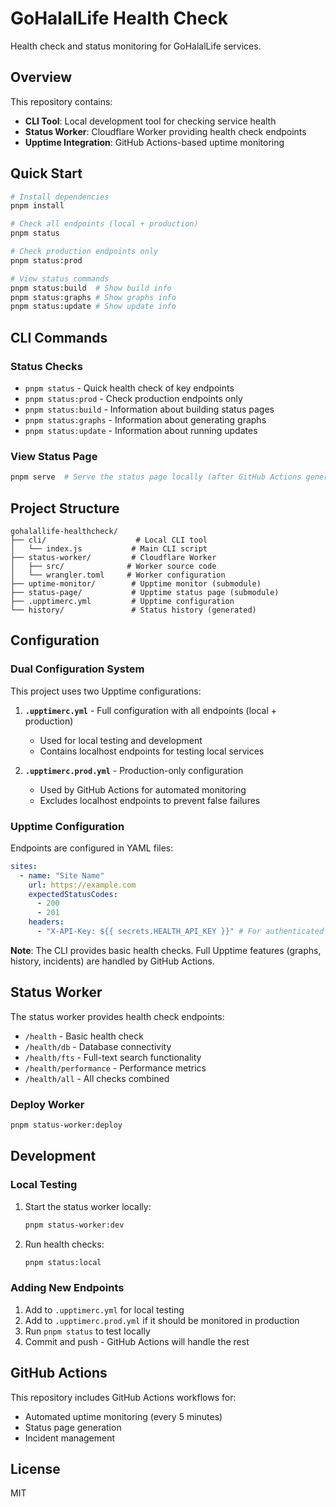 # GoHalalLife Health Check

Health check and status monitoring for GoHalalLife services.

## Overview

This repository contains:

- **CLI Tool**: Local development tool for checking service health
- **Status Worker**: Cloudflare Worker providing health check endpoints
- **Upptime Integration**: GitHub Actions-based uptime monitoring

## Quick Start

```bash
# Install dependencies
pnpm install

# Check all endpoints (local + production)
pnpm status

# Check production endpoints only
pnpm status:prod

# View status commands
pnpm status:build  # Show build info
pnpm status:graphs # Show graphs info
pnpm status:update # Show update info
```

## CLI Commands

### Status Checks

- `pnpm status` - Quick health check of key endpoints
- `pnpm status:prod` - Check production endpoints only
- `pnpm status:build` - Information about building status pages
- `pnpm status:graphs` - Information about generating graphs
- `pnpm status:update` - Information about running updates

### View Status Page

```bash
pnpm serve  # Serve the status page locally (after GitHub Actions generates it)
```

## Project Structure

```
gohalallife-healthcheck/
├── cli/                    # Local CLI tool
│   └── index.js           # Main CLI script
├── status-worker/         # Cloudflare Worker
│   ├── src/              # Worker source code
│   └── wrangler.toml     # Worker configuration
├── uptime-monitor/        # Upptime monitor (submodule)
├── status-page/           # Upptime status page (submodule)
├── .upptimerc.yml         # Upptime configuration
└── history/               # Status history (generated)
```

## Configuration

### Dual Configuration System

This project uses two Upptime configurations:

1. **`.upptimerc.yml`** - Full configuration with all endpoints (local + production)

   - Used for local testing and development
   - Contains localhost endpoints for testing local services

2. **`.upptimerc.prod.yml`** - Production-only configuration
   - Used by GitHub Actions for automated monitoring
   - Excludes localhost endpoints to prevent false failures

### Upptime Configuration

Endpoints are configured in YAML files:

```yaml
sites:
  - name: "Site Name"
    url: https://example.com
    expectedStatusCodes:
      - 200
      - 201
    headers:
      - "X-API-Key: ${{ secrets.HEALTH_API_KEY }}" # For authenticated endpoints
```

**Note**: The CLI provides basic health checks. Full Upptime features (graphs, history, incidents) are handled by GitHub Actions.

## Status Worker

The status worker provides health check endpoints:

- `/health` - Basic health check
- `/health/db` - Database connectivity
- `/health/fts` - Full-text search functionality
- `/health/performance` - Performance metrics
- `/health/all` - All checks combined

### Deploy Worker

```bash
pnpm status-worker:deploy
```

## Development

### Local Testing

1. Start the status worker locally:

   ```bash
   pnpm status-worker:dev
   ```

2. Run health checks:
   ```bash
   pnpm status:local
   ```

### Adding New Endpoints

1. Add to `.upptimerc.yml` for local testing
2. Add to `.upptimerc.prod.yml` if it should be monitored in production
3. Run `pnpm status` to test locally
4. Commit and push - GitHub Actions will handle the rest

## GitHub Actions

This repository includes GitHub Actions workflows for:

- Automated uptime monitoring (every 5 minutes)
- Status page generation
- Incident management

## License

MIT
